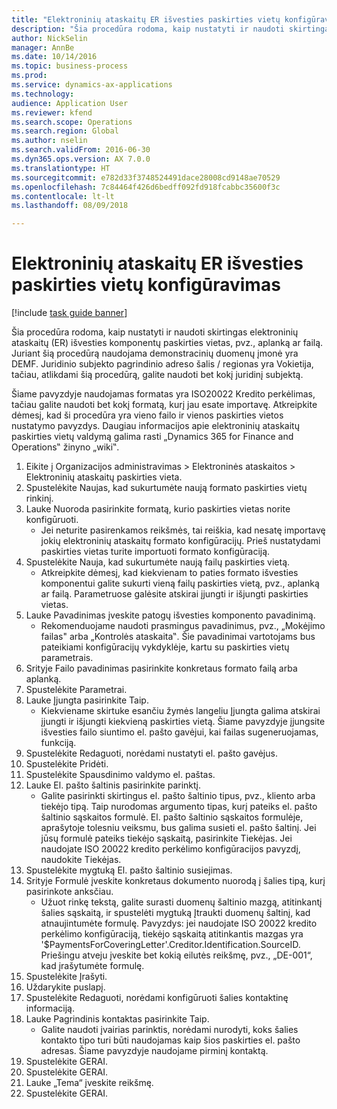 ```yaml
--- 
title: "Elektroninių ataskaitų ER išvesties paskirties vietų konfigūravimas"
description: "Šia procedūra rodoma, kaip nustatyti ir naudoti skirtingas elektroninių ataskaitų (ER) išvesties komponentų paskirties vietas, pvz., aplanką ar failą."
author: NickSelin
manager: AnnBe
ms.date: 10/14/2016
ms.topic: business-process
ms.prod: 
ms.service: dynamics-ax-applications
ms.technology: 
audience: Application User
ms.reviewer: kfend
ms.search.scope: Operations
ms.search.region: Global
ms.author: nselin
ms.search.validFrom: 2016-06-30
ms.dyn365.ops.version: AX 7.0.0
ms.translationtype: HT
ms.sourcegitcommit: e782d33f3748524491dace28008cd9148ae70529
ms.openlocfilehash: 7c84464f426d6bedff092fd918fcabbc35600f3c
ms.contentlocale: lt-lt
ms.lasthandoff: 08/09/2018

---
```

# <a name="configure-destinations-for-electronic-reporting-er-output"></a>Elektroninių ataskaitų ER išvesties paskirties vietų konfigūravimas

[!include [task guide banner](../../includes/task-guide-banner.md)]

Šia procedūra rodoma, kaip nustatyti ir naudoti skirtingas elektroninių ataskaitų (ER) išvesties komponentų paskirties vietas, pvz., aplanką ar failą. Juriant šią procedūrą naudojama demonstracinių duomenų įmonė yra DEMF. Juridinio subjekto pagrindinio adreso šalis / regionas yra Vokietija, tačiau, atlikdami šią procedūrą, galite naudoti bet kokį juridinį subjektą. 

Šiame pavyzdyje naudojamas formatas yra ISO20022 Kredito perkėlimas, tačiau galite naudoti bet kokį formatą, kurį jau esate importavę. Atkreipkite dėmesį, kad ši procedūra yra vieno failo ir vienos paskirties vietos nustatymo pavyzdys. Daugiau informacijos apie elektroninių ataskaitų paskirties vietų valdymą galima rasti „Dynamics 365 for Finance and Operations‟ žinyno „wiki‟.

1. Eikite į Organizacijos administravimas > Elektroninės ataskaitos > Elektroninių ataskaitų paskirties vieta.
2. Spustelėkite Naujas, kad sukurtumėte naują formato paskirties vietų rinkinį.
3. Lauke Nuoroda pasirinkite formatą, kurio paskirties vietas norite konfigūruoti.
    * Jei neturite pasirenkamos reikšmės, tai reiškia, kad nesatę importavę jokių elektroninių ataskaitų formato konfigūracijų. Prieš nustatydami paskirties vietas turite importuoti formato konfigūraciją.  
4. Spustelėkite Nauja, kad sukurtumėte naują failų paskirties vietą.
    * Atkreipkite dėmesį, kad kiekvienam to paties formato išvesties komponentui galite sukurti vieną failų paskirties vietą, pvz., aplanką ar failą. Parametruose galėsite atskirai įjungti ir išjungti paskirties vietas.  
5. Lauke Pavadinimas įveskite patogų išvesties komponento pavadinimą.
    * Rekomenduojame naudoti prasmingus pavadinimus, pvz., „Mokėjimo failas" arba „Kontrolės ataskaita‟. Šie pavadinimai vartotojams bus pateikiami konfigūracijų vykdyklėje, kartu su paskirties vietų parametrais.  
6. Srityje Failo pavadinimas pasirinkite konkretaus formato failą arba aplanką.
7. Spustelėkite Parametrai.
8. Lauke Įjungta pasirinkite Taip.
    * Kiekviename skirtuke esančiu žymės langeliu Įjungta galima atskirai įjungti ir išjungti kiekvieną paskirties vietą. Šiame pavyzdyje įjungsite išvesties failo siuntimo el. pašto gavėjui, kai failas sugeneruojamas, funkciją.  
9. Spustelėkite Redaguoti, norėdami nustatyti el. pašto gavėjus.
10. Spustelėkite Pridėti.
11. Spustelėkite Spausdinimo valdymo el. paštas.
12. Lauke El. pašto šaltinis pasirinkite parinktį.
    * Galite pasirinkti skirtingus el. pašto šaltinio tipus, pvz., kliento arba tiekėjo tipą. Taip nurodomas argumento tipas, kurį pateiks el. pašto šaltinio sąskaitos formulė. El. pašto šaltinio sąskaitos formulėje, aprašytoje tolesniu veiksmu, bus galima susieti el. pašto šaltinį. Jei jūsų formulė pateiks tiekėjo sąskaitą, pasirinkite Tiekėjas. Jei naudojate ISO 20022 kredito perkėlimo konfigūracijos pavyzdį, naudokite Tiekėjas.  
13. Spustelėkite mygtuką El. pašto šaltinio susiejimas.
14. Srityje Formulė įveskite konkretaus dokumento nuorodą į šalies tipą, kurį pasirinkote anksčiau.
    * Užuot rinkę tekstą, galite surasti duomenų šaltinio mazgą, atitinkantį šalies sąskaitą, ir spustelėti mygtuką Įtraukti duomenų šaltinį, kad atnaujintumėte formulę. Pavyzdys: jei naudojate ISO 20022 kredito perkėlimo konfigūraciją, tiekėjo sąskaitą atitinkantis mazgas yra '$PaymentsForCoveringLetter'.Creditor.Identification.SourceID. Priešingu atveju įveskite bet kokią eilutės reikšmę, pvz., „DE-001“, kad įrašytumėte formulę.  
15. Spustelėkite Įrašyti.
16. Uždarykite puslapį.
17. Spustelėkite Redaguoti, norėdami konfigūruoti šalies kontaktinę informaciją.
18. Lauke Pagrindinis kontaktas pasirinkite Taip.
    * Galite naudoti įvairias parinktis, norėdami nurodyti, koks šalies kontakto tipo turi būti naudojamas kaip šios paskirties el. pašto adresas. Šiame pavyzdyje naudojame pirminį kontaktą.  
19. Spustelėkite GERAI.
20. Spustelėkite GERAI.
21. Lauke „Tema“ įveskite reikšmę.
22. Spustelėkite GERAI.


